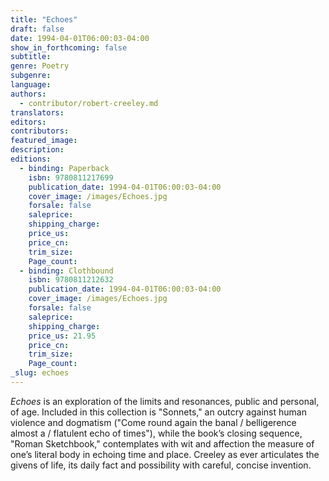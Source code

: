 ```yaml
---
title: "Echoes"
draft: false
date: 1994-04-01T06:00:03-04:00
show_in_forthcoming: false
subtitle:
genre: Poetry
subgenre:
language:
authors:
  - contributor/robert-creeley.md
translators:
editors:
contributors:
featured_image:
description:
editions:
  - binding: Paperback
    isbn: 9780811217699
    publication_date: 1994-04-01T06:00:03-04:00
    cover_image: /images/Echoes.jpg
    forsale: false
    saleprice:
    shipping_charge:
    price_us:
    price_cn:
    trim_size:
    Page_count:
  - binding: Clothbound
    isbn: 9780811212632
    publication_date: 1994-04-01T06:00:03-04:00
    cover_image: /images/Echoes.jpg
    forsale: false
    saleprice:
    shipping_charge:
    price_us: 21.95
    price_cn:
    trim_size:
    Page_count:
_slug: echoes
---
```


_Echoes_ is an exploration of the limits and resonances, public and personal, of age. Included in this collection is "Sonnets," an outcry against human violence and dogmatism ("Come round again the banal / belligerence almost a / flatulent echo of times"), while the book’s closing sequence, "Roman Sketchbook," contemplates with wit and affection the measure of one’s literal body in echoing time and place. Creeley as ever articulates the givens of life, its daily fact and possibility with careful, concise invention.

